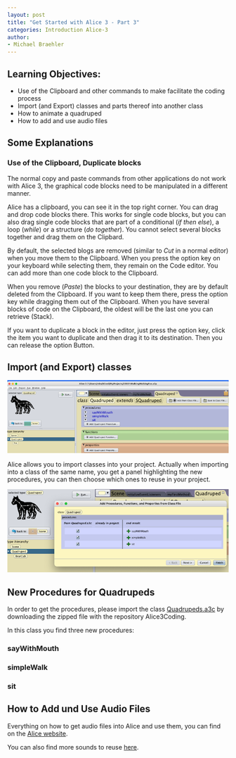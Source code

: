 ```yaml
---
layout: post
title: "Get Started with Alice 3 - Part 3"
categories: Introduction Alice-3
author:
- Michael Braehler
---
```


## Learning Objectives:
- Use of the Clipboard and other commands to make facilitate the coding process
- Import (and Export) classes and parts thereof into another class
- How to animate a quadruped
- How to add and use audio files

## Some Explanations

### Use of the Clipboard, Duplicate blocks
The normal copy and paste commands from other applications do not work with Alice 3, the graphical code blocks need 
to be manipulated in a different manner.

Alice has a clipboard, you can see it in the top right corner. You can drag and drop code blocks there. This works
for single code blocks, but you can also drag single code blocks that are part of a conditional (*if then else*), a loop (*while*)
or a structure (*do together*). You cannot select several blocks together and drag them on the Clipbard.

By default, the selected blogs are removed (similar to *Cut* in a normal editor) when you move them to the Clipboard.
When you press the option key on your keyboard while selecting them, they remain on the Code editor. 
You can add more than one code block to the Clipboard.

When you remove (*Paste*) the blocks to your destination, they are by default deleted from the Clipboard. If you want to keep
them there, press the option key while dragging them out of the Clipboard. When you have several blocks of code on the
Clipboard, the oldest will be the last one you can retrieve (Stack).

If you want to duplicate a block in the editor, just press the option key, click the item you want to duplicate and
then drag it to its destination. Then you can release the option Button.


## Import (and Export) classes
![Alice Import Export of Classes](/assets/230214AliceImportExport1.png)

Alice allows you to import classes into your project. Actually when importing into a class of the same name, you get a panel 
highlighting the new procedures, you can then choose which ones to reuse in your project.

![Selection of procedures](/assets/230214ClassImport.png)


## New Procedures for Quadrupeds
In order to get the procedures, please import the class [Quadrupeds.a3c](https://github.com/mibrs/Alice3Coding) by downloading the 
zipped file with the repository Alice3Coding.

In this class you find three new procedures:

### sayWithMouth

### simpleWalk

### sit



## How to Add und Use Audio Files
Everything on how to get audio files into Alice and use them, you can find on the 
[Alice website](http://www.alice.org/resources/how-tos/the-basics-of-using-audio/).

You can also find more sounds to reuse [here](http://www.alice.org/resources/alice-3-audioibrary/).
